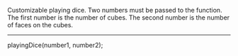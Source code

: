 Customizable playing dice.
Two numbers must be passed to the function. The first number is the number of cubes. The second number is the number of faces on the cubes.
***
playingDice(number1, number2);